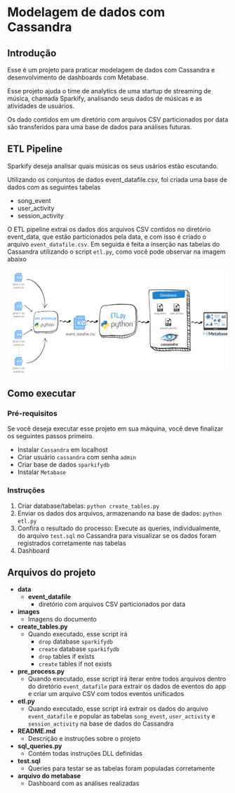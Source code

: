 # Modelagem de dados com Cassandra

## Introdução

Esse é um projeto para praticar modelagem de dados com Cassandra e desenvolvimento de dashboards com Metabase.

Esse projeto ajuda o time de analytics de uma startup de streaming de música, chamada Sparkify, analisando seus dados de músicas e as atividades de usuários.

Os dado contidos em um diretório com arquivos CSV particionados por data são transferidos para uma base de dados para análises futuras. 

## ETL Pipeline

Sparkify deseja analisar quais músicas os seus usários estão escutando.

Utilizando os conjuntos de dados event_datafile.csv, foi criada uma base de dados com as seguintes tabelas

- song_event
- user_activity
- session_activity

O ETL pipeline extrai os dados dos arquivos CSV contidos no diretório event_data, que estão particionados pela data, e com isso é criado o arquivo `event_datafile.csv`. Em seguida é feita a inserção nas tabelas do Cassandra utilizando o script `etl.py`, como você pode observar na imagem abaixo

![Pipeline ETL](images/Pipeline_ETL_Cassandra.png)

## Como executar

### Pré-requisitos

Se você deseja executar esse projeto em sua máquina, você deve finalizar os seguintes passos primeiro.

- Instalar `Cassandra` em localhost
- Criar usuário `cassandra` com senha `admin`
- Criar base de dados `sparkifydb`
- Instalar `Metabase`

### Instruções

1. Criar database/tabelas: `python create_tables.py`
2. Enviar os dados dos arquivos, armazenando na base de dados: `python etl.py`
3. Confira o resultado do processo: Execute as queries, individualmente, do arquivo `test.sql` no Cassandra para visualizar se os dados foram registrados corretamente nas tabelas
4. Dashboard

## Arquivos do projeto

- **data**
  - **event_datafile**
    - diretório com arquivos CSV particionados por data
- **images**
  - Imagens do documento
- **create_tables.py**
  - Quando executado, esse script irá
    - `drop` database `sparkifydb`
    - `create` database `sparkifydb`
    - `drop` tables if exists
    - `create` tables if not exists
- **pre_process.py**
  - Quando executado, esse script irá iterar entre todos arquivos dentro do diretório `event_datafile` para extrair os dados de eventos do app e criar um arquivo CSV com todos eventos unificados
- **etl.py**
  - Quando executado, esse script irá extrair os dados do arquivo `event_datafile` e popular as tabelas `song_event`, `user_activity` e `session_activity` na base de dados do Cassandra
- **README.md**
  - Descrição e instruções sobre o projeto
- **sql_queries.py**
  - Contém todas instruções DLL definidas
- **test.sql**
  - Queries para testar se as tabelas foram populadas corretamente
- **arquivo do metabase**
  - Dashboard com as análises realizadas

